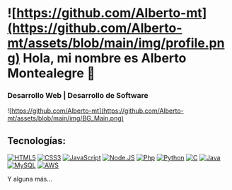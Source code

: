 # ![https://github.com/Alberto-mt](https://github.com/Alberto-mt/assets/blob/main/img/profile.png) Hola, mi nombre es Alberto Montealegre 👋
### Desarrollo Web | Desarrollo de Software

![https://github.com/Alberto-mt](https://github.com/Alberto-mt/assets/blob/main/img/BG_Main.png)

## Tecnologías:
[![HTML5](https://img.shields.io/badge/HTML5-F64A1D?style=for-the-badge&logo=HTML5&logoColor=white&labelColor=101010)](https://github.com/Alberto-mt/HTML5_CSS3)
[![CSS3](https://img.shields.io/badge/CSS3-196FB4?style=for-the-badge&logo=CSS3&logoColor=white&labelColor=101010)](https://github.com/Alberto-mt/HTML5_CSS3)
[![JavaScript](https://img.shields.io/badge/JavaScript-F7DF1E?style=for-the-badge&logo=javascript&logoColor=white&labelColor=101010)](https://github.com/Alberto-mt/JavaScript_JQuery)
[![Node.JS](https://img.shields.io/badge/Node.JS-339933?style=for-the-badge&logo=node.js&logoColor=white&labelColor=101010)](https://github.com/Alberto-mt/Alberto-mt)
[![Php](https://img.shields.io/badge/Php-787CB5?style=for-the-badge&logo=php&logoColor=white&labelColor=101010)](https://github.com/Alberto-mt/Alberto-mt)
[![Python](https://img.shields.io/badge/Python-yellow?style=for-the-badge&logo=python&logoColor=white&labelColor=101010)](https://github.com/Alberto-mt/Alberto-mt)
[![C](https://img.shields.io/badge/LENGUAJE_C-blue?style=for-the-badge&logo=C&logoColor=white&labelColor=101010)](https://github.com/Alberto-mt/C)
[![Java](https://img.shields.io/badge/Java-red?style=for-the-badge&logo=oracle&logoColor=white&labelColor=101010)](https://github.com/Alberto-mt/Java)
[![MySQL](https://img.shields.io/badge/MySQL-4479A1?style=for-the-badge&logo=mysql&logoColor=white&labelColor=101010)](https://github.com/Alberto-mt/Java)
[![AWS](https://img.shields.io/badge/AWS_Developer-ff9900?style=for-the-badge&logo=amazon&logoColor=white&labelColor=101010)](https://github.com/Alberto-mt/AWS)

Y alguna más...

<!--
**Alberto-mt/Alberto-mt** is a ✨ _special_ ✨ repository because its `README.md` (this file) appears on your GitHub profile.

Here are some ideas to get you started:

- 🔭 I’m currently working on ...
- 🌱 I’m currently learning ... Desarrollador AWS
- 👯 I’m looking to collaborate on ...
- 🤔 I’m looking for help with ...
- 💬 Ask me about ...
- 📫 How to reach me: ...
- 😄 Pronouns: ...
- ⚡ Fun fact: ...
-->
